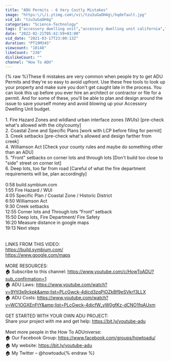```yaml
---
title: "ADU Permits - 6 Very Costly Mistakes"
image: "https:\/\/i.ytimg.com\/vi\/tzu3uGaOH4g\/hqdefault.jpg"
vid_id: "tzu3uGaOH4g"
categories: "Science-Technology"
tags: ["accessory dwelling unit","accessory dwelling unit california","ADU"]
date: "2022-02-21T05:42:59+03:00"
vid_date: "2021-03-17T23:00:13Z"
duration: "PT19M34S"
viewcount: "10148"
likeCount: "230"
dislikeCount: ""
channel: "How To ADU"
---
```

{% raw %}These 6 mistakes are very common when people try to get ADU Permits and they're so easy to avoid upfront. Use these free tools to look up your property and make sure you don't get caught late in the process. You can look this up before you ever hire an architect or contractor or file for a permit. And for some of these, you'll be able to plan and design around the issue to save yourself money and avoid blowing up your Accessory Dwelling Unit budget.<br /><br />1. Fire Hazard Zones and wildland urban interface zones (WUIs) [pre-check what's allowed with the city/county]<br />2. Coastal Zone and Specific Plans [work with LCP before filing for permit]<br />3. Creek setbacks [pre-check what's allowed and design farther from creek]<br />4. Williamson Act [Check your county rules and maybe do something other than an ADU]<br />5. &quot;Front&quot; setbacks on corner lots and through lots [Don't build too close to &quot;side&quot; street on corner lot]<br />6. Deep lots, too far from road [Careful of what the fire department requirements will be, plan accordingly]<br /><br />0:58 build.symbium.com<br />1:55 Fire Hazard / WUI<br />4:05 Specific Plan / Coastal Zone / Historic District<br />6:50 Williamson Act<br />9:30 Creek setbacks<br />12:55 Corner lots and Through lots “Front” setback<br />15:50 Deep lots, Fire Department/ Fire Safety<br />16:20 Measure distance in google maps<br />19:13 Next steps<br /><br /><br />LINKS FROM THIS VIDEO:<br /><a rel="nofollow" target="blank" href="https://build.symbium.com/">https://build.symbium.com/</a><br /><a rel="nofollow" target="blank" href="https://www.google.com/maps">https://www.google.com/maps</a><br /><br />MORE RESOURCES:<br />🏠 Subscribe to this channel: <a rel="nofollow" target="blank" href="https://www.youtube.com/c/HowToADU?sub_confirmation=1">https://www.youtube.com/c/HowToADU?sub_confirmation=1</a><br />🏠 ADU Laws: <a rel="nofollow" target="blank" href="https://www.youtube.com/watch?v=9Ytl3e9ckpk&amp;list=PLcGwck-4dicd3zqPiOZkBf9eSVkrf3LLX">https://www.youtube.com/watch?v=9Ytl3e9ckpk&amp;list=PLcGwck-4dicd3zqPiOZkBf9eSVkrf3LLX</a><br />🏠 ADU Costs: <a rel="nofollow" target="blank" href="https://www.youtube.com/watch?v=WC1OGXEnFtY&amp;list=PLcGwck-4dicfW_yW0gfKz-dCNO1fpAUxm">https://www.youtube.com/watch?v=WC1OGXEnFtY&amp;list=PLcGwck-4dicfW_yW0gfKz-dCNO1fpAUxm</a><br /><br />GET STARTED WITH YOUR OWN ADU PROJECT:<br />Share your project with me and get help: <a rel="nofollow" target="blank" href="https://bit.ly/youtube-adu">https://bit.ly/youtube-adu</a><br /><br />Meet more people in the How To ADUniverse:<br />🏠 Our Facebook Group: <a rel="nofollow" target="blank" href="https://www.facebook.com/groups/howtoadu/">https://www.facebook.com/groups/howtoadu/</a> <br />🏠 My website: <a rel="nofollow" target="blank" href="https://bit.ly/youtube-adu">https://bit.ly/youtube-adu</a><br />🏠 My Twitter – @howtoadu{% endraw %}
